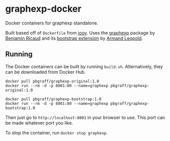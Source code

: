 # graphexp-docker
Docker containers for graphexp standalone.

Built based off of `Dockerfile` from [joov](https://github.com/joov/gremlin-demo).
Uses the [graphexp](https://github.com/bricaud/graphexp) package by [Benjamin Ricaud](https://github.com/bricaud/) and its [bootstrap extension](https://github.com/erandal/graphexp) by [Armand Leopold](https://github.com/erandal).

## Running

The Docker containers can be built by running `build.sh`.
Alternatively, they can be downloaded from Docker Hub.

```
docker pull pbgraff/graphexp-original:1.0
docker run --rm -d -p 8001:80 --name=graphexp pbgraff/graphexp-original:1.0
```

```
docker pull pbgraff/graphexp-bootstrap:1.0
docker run --rm -d -p 8001:80 --name=graphexp pbgraff/graphexp-bootstrap:1.0
```

Then just go to `http://localhost:8001` in your browser to use.
This port can be made whatever port you like.

To stop the container, run `docker stop graphexp`.
